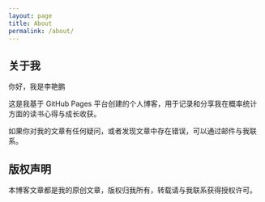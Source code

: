 ```yaml
---
layout: page
title: About
permalink: /about/
---
```


## 关于我

你好，我是李艳鹏

这是我基于 GitHub Pages 平台创建的个人博客，用于记录和分享我在概率统计方面的读书心得与成长收获。

如果你对我的文章有任何疑问，或者发现文章中存在错误，可以通过邮件与我联系。

## 版权声明

本博客文章都是我的原创文章，版权归我所有，转载请与我联系获得授权许可。
